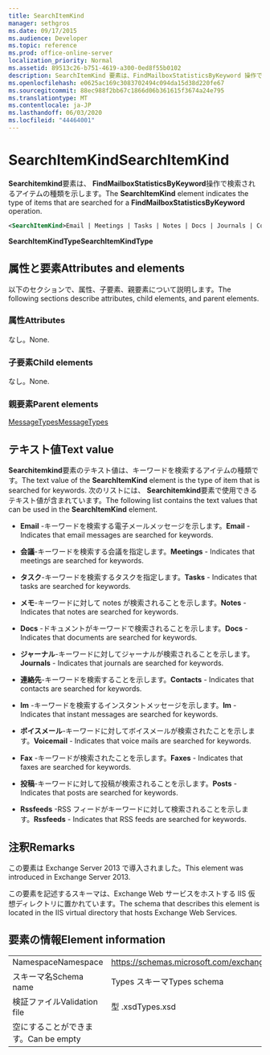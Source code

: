 ```yaml
---
title: SearchItemKind
manager: sethgros
ms.date: 09/17/2015
ms.audience: Developer
ms.topic: reference
ms.prod: office-online-server
localization_priority: Normal
ms.assetid: 89513c26-b751-4619-a300-0ed8f55b0102
description: SearchItemKind 要素は、FindMailboxStatisticsByKeyword 操作で検索されるアイテムの種類を示します。
ms.openlocfilehash: e0625ac169c3083702494c094da15d38d220fe67
ms.sourcegitcommit: 88ec988f2bb67c1866d06b361615f3674a24e795
ms.translationtype: MT
ms.contentlocale: ja-JP
ms.lasthandoff: 06/03/2020
ms.locfileid: "44464001"
---
```

# <a name="searchitemkind"></a><span data-ttu-id="dc8c1-103">SearchItemKind</span><span class="sxs-lookup"><span data-stu-id="dc8c1-103">SearchItemKind</span></span>

<span data-ttu-id="dc8c1-104">**Searchitemkind**要素は、 **FindMailboxStatisticsByKeyword**操作で検索されるアイテムの種類を示します。</span><span class="sxs-lookup"><span data-stu-id="dc8c1-104">The **SearchItemKind** element indicates the type of items that are searched for a **FindMailboxStatisticsByKeyword** operation.</span></span> 
  
```XML
<SearchItemKind>Email | Meetings | Tasks | Notes | Docs | Journals | Contacts | Im | Voicemail | Faxes | Posts | Rssfeeds</SearchItemKind>
```

 <span data-ttu-id="dc8c1-105">**SearchItemKindType**</span><span class="sxs-lookup"><span data-stu-id="dc8c1-105">**SearchItemKindType**</span></span>
## <a name="attributes-and-elements"></a><span data-ttu-id="dc8c1-106">属性と要素</span><span class="sxs-lookup"><span data-stu-id="dc8c1-106">Attributes and elements</span></span>

<span data-ttu-id="dc8c1-107">以下のセクションで、属性、子要素、親要素について説明します。</span><span class="sxs-lookup"><span data-stu-id="dc8c1-107">The following sections describe attributes, child elements, and parent elements.</span></span>
  
### <a name="attributes"></a><span data-ttu-id="dc8c1-108">属性</span><span class="sxs-lookup"><span data-stu-id="dc8c1-108">Attributes</span></span>

<span data-ttu-id="dc8c1-109">なし。</span><span class="sxs-lookup"><span data-stu-id="dc8c1-109">None.</span></span>
  
### <a name="child-elements"></a><span data-ttu-id="dc8c1-110">子要素</span><span class="sxs-lookup"><span data-stu-id="dc8c1-110">Child elements</span></span>

<span data-ttu-id="dc8c1-111">なし。</span><span class="sxs-lookup"><span data-stu-id="dc8c1-111">None.</span></span>
  
### <a name="parent-elements"></a><span data-ttu-id="dc8c1-112">親要素</span><span class="sxs-lookup"><span data-stu-id="dc8c1-112">Parent elements</span></span>

[<span data-ttu-id="dc8c1-113">MessageTypes</span><span class="sxs-lookup"><span data-stu-id="dc8c1-113">MessageTypes</span></span>](messagetypes.md)
  
## <a name="text-value"></a><span data-ttu-id="dc8c1-114">テキスト値</span><span class="sxs-lookup"><span data-stu-id="dc8c1-114">Text value</span></span>

<span data-ttu-id="dc8c1-115">**Searchitemkind**要素のテキスト値は、キーワードを検索するアイテムの種類です。</span><span class="sxs-lookup"><span data-stu-id="dc8c1-115">The text value of the **SearchItemKind** element is the type of item that is searched for keywords.</span></span> <span data-ttu-id="dc8c1-116">次のリストには、 **Searchitemkind**要素で使用できるテキスト値が含まれています。</span><span class="sxs-lookup"><span data-stu-id="dc8c1-116">The following list contains the text values that can be used in the **SearchItemKind** element.</span></span> 
  
- <span data-ttu-id="dc8c1-117">**Email** -キーワードを検索する電子メールメッセージを示します。</span><span class="sxs-lookup"><span data-stu-id="dc8c1-117">**Email** - Indicates that email messages are searched for keywords.</span></span> 
    
- <span data-ttu-id="dc8c1-118">**会議**-キーワードを検索する会議を指定します。</span><span class="sxs-lookup"><span data-stu-id="dc8c1-118">**Meetings** - Indicates that meetings are searched for keywords.</span></span> 
    
- <span data-ttu-id="dc8c1-119">**タスク**-キーワードを検索するタスクを指定します。</span><span class="sxs-lookup"><span data-stu-id="dc8c1-119">**Tasks** - Indicates that tasks are searched for keywords.</span></span> 
    
- <span data-ttu-id="dc8c1-120">**メモ**-キーワードに対して notes が検索されることを示します。</span><span class="sxs-lookup"><span data-stu-id="dc8c1-120">**Notes** - Indicates that notes are searched for keywords.</span></span> 
    
- <span data-ttu-id="dc8c1-121">**Docs** -ドキュメントがキーワードで検索されることを示します。</span><span class="sxs-lookup"><span data-stu-id="dc8c1-121">**Docs** - Indicates that documents are searched for keywords.</span></span> 
    
- <span data-ttu-id="dc8c1-122">**ジャーナル**-キーワードに対してジャーナルが検索されることを示します。</span><span class="sxs-lookup"><span data-stu-id="dc8c1-122">**Journals** - Indicates that journals are searched for keywords.</span></span> 
    
- <span data-ttu-id="dc8c1-123">**連絡先**-キーワードを検索することを示します。</span><span class="sxs-lookup"><span data-stu-id="dc8c1-123">**Contacts** - Indicates that contacts are searched for keywords.</span></span> 
    
- <span data-ttu-id="dc8c1-124">**Im** -キーワードを検索するインスタントメッセージを示します。</span><span class="sxs-lookup"><span data-stu-id="dc8c1-124">**Im** - Indicates that instant messages are searched for keywords.</span></span> 
    
- <span data-ttu-id="dc8c1-125">**ボイスメール**-キーワードに対してボイスメールが検索されたことを示します。</span><span class="sxs-lookup"><span data-stu-id="dc8c1-125">**Voicemail** - Indicates that voice mails are searched for keywords.</span></span> 
    
- <span data-ttu-id="dc8c1-126">**Fax** -キーワードが検索されたことを示します。</span><span class="sxs-lookup"><span data-stu-id="dc8c1-126">**Faxes** - Indicates that faxes are searched for keywords.</span></span> 
    
- <span data-ttu-id="dc8c1-127">**投稿**-キーワードに対して投稿が検索されることを示します。</span><span class="sxs-lookup"><span data-stu-id="dc8c1-127">**Posts** - Indicates that posts are searched for keywords.</span></span> 
    
- <span data-ttu-id="dc8c1-128">**Rssfeeds** -RSS フィードがキーワードに対して検索されることを示します。</span><span class="sxs-lookup"><span data-stu-id="dc8c1-128">**Rssfeeds** - Indicates that RSS feeds are searched for keywords.</span></span> 
    
## <a name="remarks"></a><span data-ttu-id="dc8c1-129">注釈</span><span class="sxs-lookup"><span data-stu-id="dc8c1-129">Remarks</span></span>

<span data-ttu-id="dc8c1-130">この要素は Exchange Server 2013 で導入されました。</span><span class="sxs-lookup"><span data-stu-id="dc8c1-130">This element was introduced in Exchange Server 2013.</span></span>
  
<span data-ttu-id="dc8c1-131">この要素を記述するスキーマは、Exchange Web サービスをホストする IIS 仮想ディレクトリに置かれています。</span><span class="sxs-lookup"><span data-stu-id="dc8c1-131">The schema that describes this element is located in the IIS virtual directory that hosts Exchange Web Services.</span></span>
  
## <a name="element-information"></a><span data-ttu-id="dc8c1-132">要素の情報</span><span class="sxs-lookup"><span data-stu-id="dc8c1-132">Element information</span></span>

|||
|:-----|:-----|
|<span data-ttu-id="dc8c1-133">Namespace</span><span class="sxs-lookup"><span data-stu-id="dc8c1-133">Namespace</span></span>  <br/> |https://schemas.microsoft.com/exchange/services/2006/types  <br/> |
|<span data-ttu-id="dc8c1-134">スキーマ名</span><span class="sxs-lookup"><span data-stu-id="dc8c1-134">Schema name</span></span>  <br/> |<span data-ttu-id="dc8c1-135">Types スキーマ</span><span class="sxs-lookup"><span data-stu-id="dc8c1-135">Types schema</span></span>  <br/> |
|<span data-ttu-id="dc8c1-136">検証ファイル</span><span class="sxs-lookup"><span data-stu-id="dc8c1-136">Validation file</span></span>  <br/> |<span data-ttu-id="dc8c1-137">型 .xsd</span><span class="sxs-lookup"><span data-stu-id="dc8c1-137">Types.xsd</span></span>  <br/> |
|<span data-ttu-id="dc8c1-138">空にすることができます。</span><span class="sxs-lookup"><span data-stu-id="dc8c1-138">Can be empty</span></span>  <br/> ||
   

